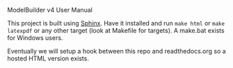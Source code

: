 ModelBuilder v4 User Manual

This project is built using [Sphinx](http://sphinx-doc.org/). Have it installed and run `make html` or `make latexpdf` or any other target (look at Makefile for targets). A make.bat exists for Windows users.

Eventually we will setup a hook between this repo and readthedocs.org so a hosted HTML version exists.

